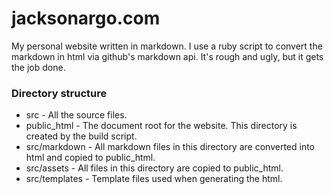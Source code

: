 # jacksonargo.com
My personal website written in markdown. I use a ruby script to convert the markdown in html via github's markdown api. It's rough and ugly, but it gets the job done.

### Directory structure

 * src - All the source files.
 * public\_html - The document root for the website. This directory is created by the build script.
 * src/markdown - All markdown files in this directory are converted into html and copied to public\_html.
 * src/assets - All files in this directory are copied to public\_html.
 * src/templates - Template files used when generating the html.
